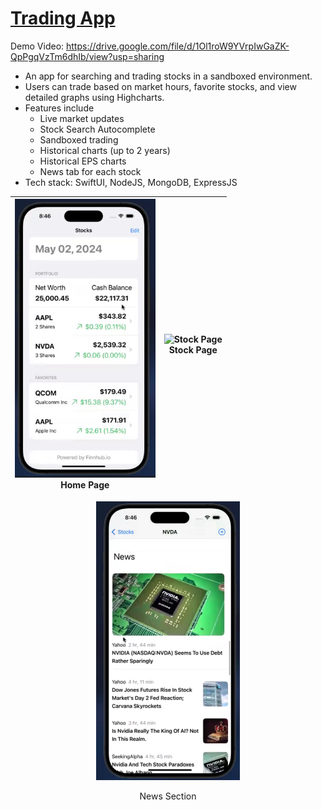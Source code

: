 # [Trading App](https://drive.google.com/file/d/1Ol1roW9YVrpIwGaZK-QpPgqVzTm6dhIb/view?usp=sharing)

Demo Video: https://drive.google.com/file/d/1Ol1roW9YVrpIwGaZK-QpPgqVzTm6dhIb/view?usp=sharing

* An app for searching and trading stocks in a sandboxed environment.
* Users can trade based on market hours, favorite stocks, and view detailed graphs using Highcharts.
* Features include
    - Live market updates
    - Stock Search Autocomplete
    - Sandboxed trading
    - Historical charts (up to 2 years)
    - Historical EPS charts
    - News tab for each stock
* Tech stack: SwiftUI, NodeJS, MongoDB, ExpressJS


| <img src="./imgs/Home.png" alt="Home Section" height="446"><br>Home Page|![Stock Page](https://github.com/AaryaDevnani/TradingApp/assets/62675730/740d8cb6-824f-4c0e-884f-6196a9b5434d=250x250)<br>Stock Page|
|:-:|:-:|

<figure style="text-align: center;">
  <img src="./imgs/News.png" alt="News Section" height="446">
  <p style="text-align: center;">News Section</p>
</figure>
